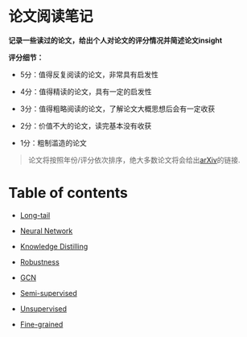 # 论文阅读笔记

**记录一些读过的论文，给出个人对论文的评分情况并简述论文insight**

**评分细节：** 

- 5分：值得反复阅读的论文，非常具有启发性

- 4分：值得精读的论文，具有一定的启发性

- 3分：值得粗略阅读的论文，了解论文大概思想后会有一定收获

- 2分：价值不大的论文，读完基本没有收获

- 1分：粗制滥造的论文

> 论文将按照年份/评分依次排序，绝大多数论文将会给出[arXiv](https://arxiv.org/)的链接.


# Table of contents

- [Long-tail](https://github.com/curryandsun/neural_network_papers/tree/main/Long-tail)

- [Neural Network](https://github.com/curryandsun/neural_network_papers/tree/main/Neural%20Network)

- [Knowledge Distilling](https://github.com/curryandsun/neural_network_papers/tree/main/Knowledge%20Distilling)

- [Robustness](https://github.com/curryandsun/neural_network_papers/tree/main/Robustness)

- [GCN](https://github.com/curryandsun/neural_network_papers/tree/main/GCN)

- [Semi-supervised](https://github.com/curryandsun/neural_network_papers/tree/main/Semi-supervised)

- [Unsupervised](https://github.com/curryandsun/neural_network_papers/tree/main/Unsupervised)

- [Fine-grained](https://github.com/curryandsun/neural_network_papers/tree/main/Fine-grained)
